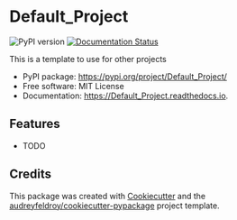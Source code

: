 # Default_Project

![PyPI version](https://img.shields.io/pypi/v/Default_Project.svg)
[![Documentation Status](https://readthedocs.org/projects/Default_Project/badge/?version=latest)](https://Default_Project.readthedocs.io/en/latest/?version=latest)

This is a template to use for other projects

* PyPI package: https://pypi.org/project/Default_Project/
* Free software: MIT License
* Documentation: https://Default_Project.readthedocs.io.

## Features

* TODO

## Credits

This package was created with [Cookiecutter](https://github.com/audreyfeldroy/cookiecutter) and the [audreyfeldroy/cookiecutter-pypackage](https://github.com/audreyfeldroy/cookiecutter-pypackage) project template.
